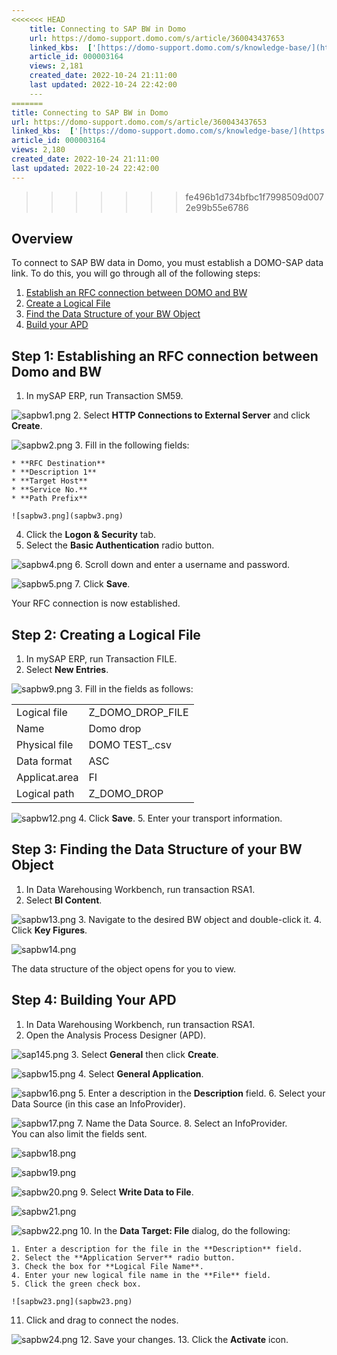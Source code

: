 ```yaml
---
<<<<<<< HEAD
    title: Connecting to SAP BW in Domo
    url: https://domo-support.domo.com/s/article/360043437653
    linked_kbs:  ['[https://domo-support.domo.com/s/knowledge-base/](https://domo-support.domo.com/s/knowledge-base/)', '[https://domo-support.domo.com/s/](https://domo-support.domo.com/s/)', '[https://domo-support.domo.com/s/topic/0TO5w000000ZammGAC](https://domo-support.domo.com/s/topic/0TO5w000000ZammGAC)', '[https://domo-support.domo.com/s/topic/0TO5w000000ZanzGAC](https://domo-support.domo.com/s/topic/0TO5w000000ZanzGAC)', '[https://domo-support.domo.com/s/article/360043437653](https://domo-support.domo.com/s/article/360043437653)', '[https://domo-support.domo.com/s/topic/0TO5w000000ZanzGAC/other-connection-methods](https://domo-support.domo.com/s/topic/0TO5w000000ZanzGAC/other-connection-methods)', '[https://domo-support.domo.com/s/article/360043429933](https://domo-support.domo.com/s/article/360043429933)', '[https://domo-support.domo.com/s/article/360043429953](https://domo-support.domo.com/s/article/360043429953)', '[https://domo-support.domo.com/s/article/360042925494](https://domo-support.domo.com/s/article/360042925494)', '[https://domo-support.domo.com/s/article/360043429913](https://domo-support.domo.com/s/article/360043429913)', '[https://domo-support.domo.com/s/article/4408174643607](https://domo-support.domo.com/s/article/4408174643607)', '[https://domo-support.domo.com/s/login/](https://domo-support.domo.com/s/login/)']
    article_id: 000003164
    views: 2,181
    created_date: 2022-10-24 21:11:00
    last updated: 2022-10-24 22:42:00
    ---
=======
title: Connecting to SAP BW in Domo
url: https://domo-support.domo.com/s/article/360043437653
linked_kbs:  ['[https://domo-support.domo.com/s/knowledge-base/](https://domo-support.domo.com/s/knowledge-base/)', '[https://domo-support.domo.com/s/](https://domo-support.domo.com/s/)', '[https://domo-support.domo.com/s/topic/0TO5w000000ZammGAC](https://domo-support.domo.com/s/topic/0TO5w000000ZammGAC)', '[https://domo-support.domo.com/s/topic/0TO5w000000ZanzGAC](https://domo-support.domo.com/s/topic/0TO5w000000ZanzGAC)', '[https://domo-support.domo.com/s/article/360043437653](https://domo-support.domo.com/s/article/360043437653)', '[https://domo-support.domo.com/s/topic/0TO5w000000ZanzGAC/other-connection-methods](https://domo-support.domo.com/s/topic/0TO5w000000ZanzGAC/other-connection-methods)', '[https://domo-support.domo.com/s/article/360043429933](https://domo-support.domo.com/s/article/360043429933)', '[https://domo-support.domo.com/s/article/360043429953](https://domo-support.domo.com/s/article/360043429953)', '[https://domo-support.domo.com/s/article/360042925494](https://domo-support.domo.com/s/article/360042925494)', '[https://domo-support.domo.com/s/article/360043429913](https://domo-support.domo.com/s/article/360043429913)', '[https://domo-support.domo.com/s/article/4408174643607](https://domo-support.domo.com/s/article/4408174643607)', '[https://domo-support.domo.com/s/login/](https://domo-support.domo.com/s/login/)']
article_id: 000003164
views: 2,180
created_date: 2022-10-24 21:11:00
last updated: 2022-10-24 22:42:00
---
```

>>>>>>> fe496b1d734bfbc1f7998509d0072e99b55e6786



Overview
--------


To connect to SAP BW data in Domo, you must establish a DOMO-SAP data link. To do this, you will go through all of the following steps:


1. [Establish an RFC connection between DOMO and BW](#h_a2635c0d-ff35-4b30-bf47-ee85a8733104 "SAP BW Connector")
2. [Create a Logical File](#h_dcb3c085-e171-4d5d-b6e2-deed0188d285 "SAP BW Connector")
3. [Find the Data Structure of your BW Object](#h_69801cf8-6231-4453-93f1-4259332b6b5f "SAP BW Connector")
4. [Build your APD](#h_2a5ec744-50f8-4a9b-8bed-0e274093b27f "SAP BW Connector")


Step 1: Establishing an RFC connection between Domo and BW
----------------------------------------------------------


1. In mySAP ERP, run Transaction SM59.  
   
![sapbw1.png](sapbw1.png)
2. Select **HTTP Connections to External Server** and click **Create**.  
   
![sapbw2.png](sapbw2.png)
3. Fill in the following fields: 


	* **RFC Destination**
	* **Description 1**
	* **Target Host**
	* **Service No.**
	* **Path Prefix**  
	   
	![sapbw3.png](sapbw3.png)
4. Click the **Logon & Security** tab.
5. Select the **Basic Authentication** radio button.  
   
![sapbw4.png](sapbw4.png)
6. Scroll down and enter a username and password.  
   
![sapbw5.png](sapbw5.png)
7. Click **Save**.


Your RFC connection is now established.


Step 2: Creating a Logical File
-------------------------------


1. In mySAP ERP, run Transaction FILE.
2. Select **New Entries**.  
   
![sapbw9.png](sapbw9.png)
3. Fill in the fields as follows:



|  |  |
| --- | --- |
| Logical file | Z\_DOMO\_DROP\_FILE |
| Name | Domo drop |
| Physical file | DOMO TEST<YEAR><MONTH><DATE>\_<HOUR><MINUTE><SECOND>.csv |
| Data format | ASC |
| Applicat.area | FI |
| Logical path | Z\_DOMO\_DROP |

  
![sapbw12.png](sapbw12.png)
4. Click **Save**.
5. Enter your transport information.


Step 3: Finding the Data Structure of your BW Object
----------------------------------------------------


1. In Data Warehousing Workbench, run transaction RSA1.
2. Select **BI Content**.  
   
![sapbw13.png](sapbw13.png)
3. Navigate to the desired BW object and double-click it.
4. Click **Key Figures**.  
   
![sapbw14.png](sapbw14.png)


The data structure of the object opens for you to view.


Step 4: Building Your APD
-------------------------


1. In Data Warehousing Workbench, run transaction RSA1.
2. Open the Analysis Process Designer (APD).  
   
![sap145.png](sap145.png)
3. Select **General** then click **Create**.  
   
![sapbw15.png](sapbw15.png)
4. Select **General Application**.  
   
![sapbw16.png](sapbw16.png)
5. Enter a description in the **Description** field.
6. Select your Data Source (in this case an InfoProvider).  
   
![sapbw17.png](sapbw17.png)
7. Name the Data Source.
8. Select an InfoProvider.  
 You can also limit the fields sent.  
   
![sapbw18.png](sapbw18.png)  
   
   
![sapbw19.png](sapbw19.png)  
   
   
![sapbw20.png](sapbw20.png)
9. Select **Write Data to File**.  
   
![sapbw21.png](sapbw21.png)  
   
![sapbw22.png](sapbw22.png)
10. In the **Data Target: File** dialog, do the following:


	1. Enter a description for the file in the **Description** field.
	2. Select the **Application Server** radio button.
	3. Check the box for **Logical File Name**.
	4. Enter your new logical file name in the **File** field.
	5. Click the green check box.  
	   
	![sapbw23.png](sapbw23.png)
11. Click and drag to connect the nodes.  
   
![sapbw24.png](sapbw24.png)
12. Save your changes.
13. Click the **Activate** icon.
